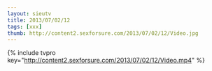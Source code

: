 ```yaml
--- 
layout: sieutv
title: 2013/07/02/12
tags: [xxx]
thumb: http://content2.sexforsure.com/2013/07/02/12/Video.jpg
---
```

{% include tvpro key="http://content2.sexforsure.com/2013/07/02/12/Video.mp4" %} 
